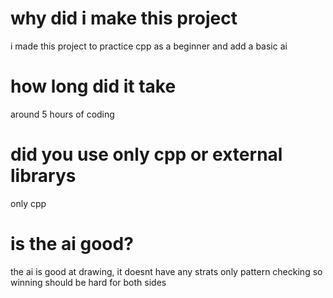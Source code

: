 # why did i make this project
i made this project to practice cpp as a beginner and add a basic ai
# how long did it take 
around 5 hours of coding
# did you use only cpp or external librarys
only cpp
# is the ai good?
the ai is good at drawing, it doesnt have any strats only pattern checking so winning should be hard for both sides
